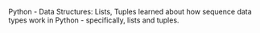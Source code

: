  Python - Data Structures: Lists, Tuples
 learned about how sequence data types work in
Python - specifically, lists and tuples.
